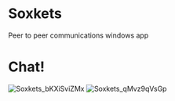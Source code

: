 # Soxkets
 
Peer to peer communications windows app

# Chat!
![Soxkets_bKXiSviZMx](https://user-images.githubusercontent.com/67871539/127712229-1f6932d2-1e67-47bb-a083-e15cedaa64bf.png)
![Soxkets_qMvz9qVsGp](https://user-images.githubusercontent.com/67871539/127712231-7a66b009-92de-47ae-b846-60ef7985e3ca.png)
